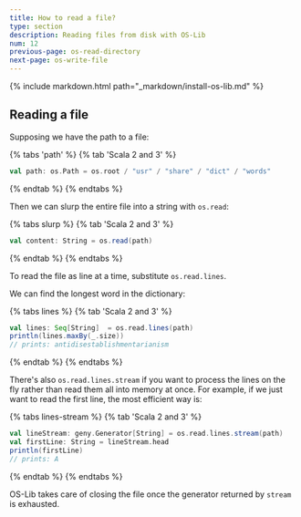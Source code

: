```yaml
---
title: How to read a file?
type: section
description: Reading files from disk with OS-Lib
num: 12
previous-page: os-read-directory
next-page: os-write-file
---
```


{% include markdown.html path="_markdown/install-os-lib.md" %}

## Reading a file

Supposing we have the path to a file:

{% tabs 'path' %}
{% tab 'Scala 2 and 3' %}
```scala mdoc
val path: os.Path = os.root / "usr" / "share" / "dict" / "words"
```
{% endtab %}
{% endtabs %}

Then we can slurp the entire file into a string with `os.read`:

{% tabs slurp %}
{% tab 'Scala 2 and 3' %}
```scala mdoc:compile-only
val content: String = os.read(path)
```
{% endtab %}
{% endtabs %}

To read the file as line at a time, substitute `os.read.lines`.

We can find the longest word in the dictionary:

{% tabs lines %}
{% tab 'Scala 2 and 3' %}
```scala mdoc:compile-only
val lines: Seq[String]  = os.read.lines(path)
println(lines.maxBy(_.size))
// prints: antidisestablishmentarianism
```
{% endtab %}
{% endtabs %}

There's also `os.read.lines.stream` if you want to process the lines
on the fly rather than read them all into memory at once. For example,
if we just want to read the first line, the most efficient way is:

{% tabs lines-stream %}
{% tab 'Scala 2 and 3' %}
```scala mdoc:compile-only
val lineStream: geny.Generator[String] = os.read.lines.stream(path)
val firstLine: String = lineStream.head
println(firstLine)
// prints: A
```
{% endtab %}
{% endtabs %}

OS-Lib takes care of closing the file once the generator returned
by `stream` is exhausted.
